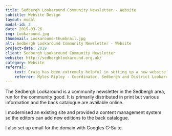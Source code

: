 ```yaml
---
title: Sedbergh Lookaround Community Newsletter - Website
subtitle: Website Design
layout: modal
modal-id: 3
date: 2019-03-26
img: Lookaround.jpg
thumbnail: Lookaround-thumbnail.jpg
alt: Sedbergh Lookaround Community Newsletter - Website
project-date: 2019
client: Sedbergh Lookaround Community Newsletter
website: http://sedberghlookaround.org.uk/
category: Website
referral:
    text: Craig has been extremely helpful in setting up a new website for us and reformatting our email system.  The customer feedback has been good and we are very pleased with it.  Subsequent enquiries and tweaks have been dealt with very rapidly.
    referrer: Myles Ripley - Coordinator, Sedbergh and District Lookaround
---
```

The Sedbergh Lookaround is a community newsletter in the Sedbergh area, run for the community good.  It is primarily distributed in print but various information and the back catalogue are available online.  

I modernised an existing site and provided a content management system so the editors can add new editions to the back catalogue.

I also set up email for the domain with Googles G-Suite.
